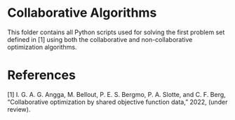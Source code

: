 # Collaborative Algorithms
This folder contains all Python scripts used for solving the first problem set defined in [1] using both the collaborative and non-collaborative optimization algorithms.

# References
[1] I. G. A. G. Angga, M. Bellout, P. E. S. Bergmo, P. A. Slotte, and C. F. Berg, “Collaborative optimization by shared objective function data,” 2022, (under review).
